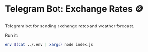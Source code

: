 # Telegram Bot: Exchange Rates 🪙

Telegram bot for sending exchange rates and weather forecast.

Run it:
```bash
env $(cat ../.env | xargs) node index.js
```
